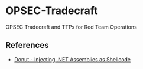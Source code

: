 # OPSEC-Tradecraft
OPSEC Tradecraft and TTPs for Red Team Operations

## References
- [Donut - Injecting .NET Assemblies as Shellcode](https://thewover.github.io/Introducing-Donut/)
